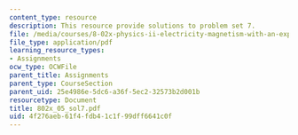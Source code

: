 ```yaml
---
content_type: resource
description: This resource provide solutions to problem set 7.
file: /media/courses/8-02x-physics-ii-electricity-magnetism-with-an-experimental-focus-spring-2005/4f276aeb61f4fdb41c1f99dff6641c0f_802x_05_sol7.pdf
file_type: application/pdf
learning_resource_types:
- Assignments
ocw_type: OCWFile
parent_title: Assignments
parent_type: CourseSection
parent_uid: 25e4986e-5dc6-a36f-5ec2-32573b2d001b
resourcetype: Document
title: 802x_05_sol7.pdf
uid: 4f276aeb-61f4-fdb4-1c1f-99dff6641c0f
---
```

